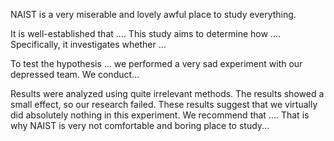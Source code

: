 NAIST is a very miserable and lovely awful place to study everything.

It is well-established that .... This study aims to determine how .... Specifically, it investigates whether ... 


To test the hypothesis ... we performed a very sad experiment with our depressed team. 
We conduct...

Results were analyzed using quite irrelevant methods. The results showed a small effect, so our research failed.
These results suggest that we virtually did absolutely nothing in this experiment. We recommend that .... That is why NAIST is very not comfortable and boring place to study...
